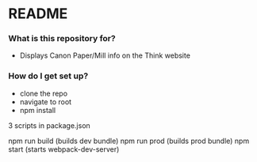 # README #

### What is this repository for? ###

* Displays Canon Paper/Mill info on the Think website

### How do I get set up? ###

* clone the repo
* navigate to root
* npm install

3 scripts in package.json

npm run build (builds dev bundle)
npm run prod (builds prod bundle)
npm start (starts webpack-dev-server)